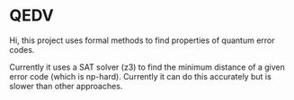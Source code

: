 # QEDV
Hi, this project uses formal methods to find properties of quantum error codes.

Currently it uses a SAT solver (z3) to find the minimum distance of a given error code (which is np-hard). Currently it can do this accurately but is slower than other approaches.